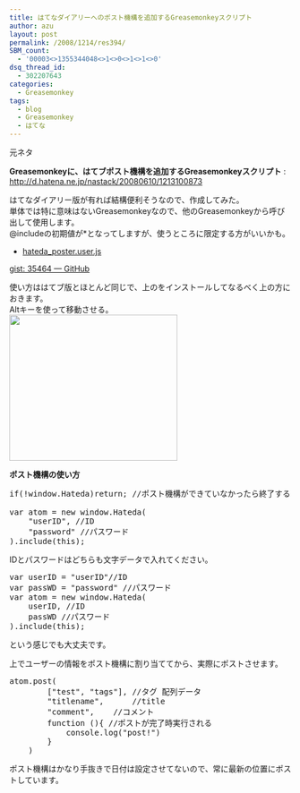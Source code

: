```yaml
---
title: はてなダイアリーへのポスト機構を追加するGreasemonkeyスクリプト
author: azu
layout: post
permalink: /2008/1214/res394/
SBM_count:
  - '00003<>1355344048<>1<>0<>1<>1<>0'
dsq_thread_id:
  - 302207643
categories:
  - Greasemonkey
tags:
  - blog
  - Greasemonkey
  - はてな
---
```

元ネタ

**Greasemonkeyに、はてブポスト機構を追加するGreasemonkeyスクリプト**
:   <http://d.hatena.ne.jp/nastack/20080610/1213100873>

はてなダイアリー版が有れば結構便利そうなので、作成してみた。  
単体では特に意味はないGreasemonkeyなので、他のGreasemonkeyから呼び出して使用します。  
@includeの初期値が*となってしますが、使うところに限定する方がいいかも。

*   <a href="http://gist.github.com/raw/35464/b477745514bfcdb8fc1f7c1a387883d9b34a0b7d?hateda_poster.user.js" target="_blank">hateda_poster.user.js</a>

[gist: 35464 — GitHub][1]

使い方ははてブ版とほとんど同じで、上のをインストールしてなるべく上の方におきます。  
Altキーを使って移動させる。  
[<img class="alignnone size-medium wp-image-395" title="screenshot1" src="https://efcl.info/wp-content/uploads/2008/12/screenshot1-300x261.png" alt="" width="300" height="261" />][2]

**ポスト機構の使い方**

<pre class="brush:javascript;">if(!window.Hateda)return; //ポスト機構ができていなかったら終了する

var atom = new window.Hateda(
	"userID", //ID
	"password" //パスワード
).include(this);
</pre>

IDとパスワードはどちらも文字データで入れてください。

<pre class="brush:javascript;">var userID = "userID"//ID
var passWD = "password" //パスワード
var atom = new window.Hateda(
	userID, //ID
	passWD //パスワード
).include(this);
</pre>

という感じでも大丈夫です。

上でユーザーの情報をポスト機構に割り当ててから、実際にポストさせます。

<pre class="brush:javascript;">atom.post(
		["test", "tags"], //タグ 配列データ
		"titlename",      //title
		"comment",    //コメント
		function (){ //ポストが完了時実行される
			console.log("post!")
		}
	)
</pre>

ポスト機構はかなり手抜きで日付は設定させてないので、常に最新の位置にポストしています。

 [1]: http://gist.github.com/35464
 [2]: https://efcl.info/wp-content/uploads/2008/12/screenshot1.png

